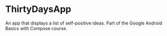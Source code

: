 # ThirtyDaysApp
 An app that displays a list of self-positive ideas. Part of the Google Android Basics with Compose course.
